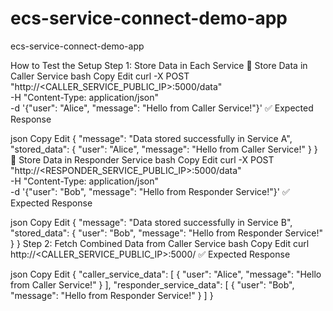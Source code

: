 # ecs-service-connect-demo-app
ecs-service-connect-demo-app


How to Test the Setup
Step 1: Store Data in Each Service
🔹 Store Data in Caller Service
bash
Copy
Edit
curl -X POST "http://<CALLER_SERVICE_PUBLIC_IP>:5000/data" \
     -H "Content-Type: application/json" \
     -d '{"user": "Alice", "message": "Hello from Caller Service!"}'
✅ Expected Response

json
Copy
Edit
{
  "message": "Data stored successfully in Service A",
  "stored_data": {
    "user": "Alice",
    "message": "Hello from Caller Service!"
  }
}
🔹 Store Data in Responder Service
bash
Copy
Edit
curl -X POST "http://<RESPONDER_SERVICE_PUBLIC_IP>:5000/data" \
     -H "Content-Type: application/json" \
     -d '{"user": "Bob", "message": "Hello from Responder Service!"}'
✅ Expected Response

json
Copy
Edit
{
  "message": "Data stored successfully in Service B",
  "stored_data": {
    "user": "Bob",
    "message": "Hello from Responder Service!"
  }
}
Step 2: Fetch Combined Data from Caller Service
bash
Copy
Edit
curl http://<CALLER_SERVICE_PUBLIC_IP>:5000/
✅ Expected Response

json
Copy
Edit
{
  "caller_service_data": [
    {
      "user": "Alice",
      "message": "Hello from Caller Service!"
    }
  ],
  "responder_service_data": [
    {
      "user": "Bob",
      "message": "Hello from Responder Service!"
    }
  ]
}
